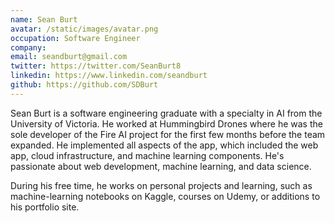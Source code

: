 ```yaml
---
name: Sean Burt
avatar: /static/images/avatar.png
occupation: Software Engineer
company:
email: seandburt@gmail.com
twitter: https://twitter.com/SeanBurt8
linkedin: https://www.linkedin.com/seandburt
github: https://github.com/SDBurt
---
```


Sean Burt is a software engineering graduate with a specialty in AI from the University of Victoria. He worked at Hummingbird Drones where he was the sole developer of the Fire AI project for the first few months before the team expanded. He implemented all aspects of the app, which included the web app, cloud infrastructure, and machine learning components. He's passionate about web development, machine learning, and data science.

During his free time, he works on personal projects and learning, such as machine-learning notebooks on Kaggle, courses on Udemy, or additions to his portfolio site.

